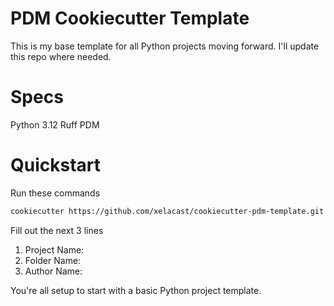 # PDM Cookiecutter Template

This is my base template for all Python projects moving forward. I'll update this repo where needed.

# Specs
Python 3.12
Ruff
PDM

# Quickstart

Run these commands

```bash
cookiecutter https://github.com/xelacast/cookiecutter-pdm-template.git
```

Fill out the next 3 lines
1) Project Name:
2) Folder Name:
3) Author Name:

You're all setup to start with a basic Python project template.

